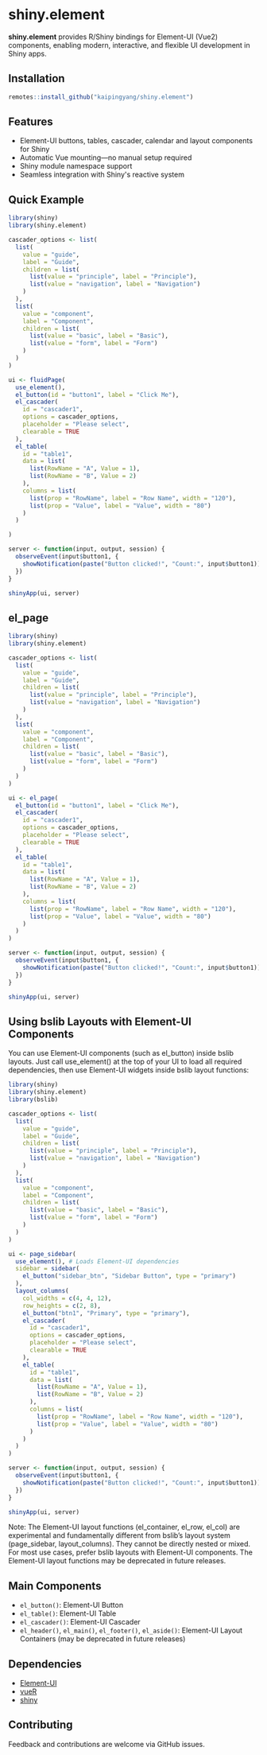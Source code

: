 # shiny.element

**shiny.element** provides R/Shiny bindings for Element-UI (Vue2) components, enabling modern, interactive, and flexible UI development in Shiny apps.

## Installation

```r
remotes::install_github("kaipingyang/shiny.element")
```

## Features

- Element-UI buttons, tables, cascader, calendar and layout components for Shiny
- Automatic Vue mounting—no manual setup required
- Shiny module namespace support
- Seamless integration with Shiny's reactive system

## Quick Example

```r
library(shiny)
library(shiny.element)

cascader_options <- list(
  list(
    value = "guide",
    label = "Guide",
    children = list(
      list(value = "principle", label = "Principle"),
      list(value = "navigation", label = "Navigation")
    )
  ),
  list(
    value = "component",
    label = "Component",
    children = list(
      list(value = "basic", label = "Basic"),
      list(value = "form", label = "Form")
    )
  )
)

ui <- fluidPage(
  use_element(),
  el_button(id = "button1", label = "Click Me"),
  el_cascader(
    id = "cascader1",
    options = cascader_options,
    placeholder = "Please select",
    clearable = TRUE
  ),
  el_table(
    id = "table1",
    data = list(
      list(RowName = "A", Value = 1),
      list(RowName = "B", Value = 2)
    ),
    columns = list(
      list(prop = "RowName", label = "Row Name", width = "120"),
      list(prop = "Value", label = "Value", width = "80")
    )
  )

)

server <- function(input, output, session) {
  observeEvent(input$button1, {
    showNotification(paste("Button clicked!", "Count:", input$button1))
  })
}

shinyApp(ui, server)
```

## el_page

```r
library(shiny)
library(shiny.element)

cascader_options <- list(
  list(
    value = "guide",
    label = "Guide",
    children = list(
      list(value = "principle", label = "Principle"),
      list(value = "navigation", label = "Navigation")
    )
  ),
  list(
    value = "component",
    label = "Component",
    children = list(
      list(value = "basic", label = "Basic"),
      list(value = "form", label = "Form")
    )
  )
)

ui <- el_page(
  el_button(id = "button1", label = "Click Me"),
  el_cascader(
    id = "cascader1",
    options = cascader_options,
    placeholder = "Please select",
    clearable = TRUE
  ),
  el_table(
    id = "table1",
    data = list(
      list(RowName = "A", Value = 1),
      list(RowName = "B", Value = 2)
    ),
    columns = list(
      list(prop = "RowName", label = "Row Name", width = "120"),
      list(prop = "Value", label = "Value", width = "80")
    )
  )
)

server <- function(input, output, session) {
  observeEvent(input$button1, {
    showNotification(paste("Button clicked!", "Count:", input$button1))
  })
}

shinyApp(ui, server)
```

## Using bslib Layouts with Element-UI Components

You can use Element-UI components (such as el_button) inside bslib layouts. Just call use_element() at the top of your UI to load all required dependencies, then use Element-UI widgets inside bslib layout functions:

```r
library(shiny)
library(shiny.element)
library(bslib)

cascader_options <- list(
  list(
    value = "guide",
    label = "Guide",
    children = list(
      list(value = "principle", label = "Principle"),
      list(value = "navigation", label = "Navigation")
    )
  ),
  list(
    value = "component",
    label = "Component",
    children = list(
      list(value = "basic", label = "Basic"),
      list(value = "form", label = "Form")
    )
  )
)

ui <- page_sidebar(
  use_element(), # Loads Element-UI dependencies
  sidebar = sidebar(
    el_button("sidebar_btn", "Sidebar Button", type = "primary")
  ),
  layout_columns(
    col_widths = c(4, 4, 12),
    row_heights = c(2, 8),
    el_button("btn1", "Primary", type = "primary"),
    el_cascader(
      id = "cascader1",
      options = cascader_options,
      placeholder = "Please select",
      clearable = TRUE
    ),
    el_table(
      id = "table1",
      data = list(
        list(RowName = "A", Value = 1),
        list(RowName = "B", Value = 2)
      ),
      columns = list(
        list(prop = "RowName", label = "Row Name", width = "120"),
        list(prop = "Value", label = "Value", width = "80")
      )
    )
  )
)

server <- function(input, output, session) {
  observeEvent(input$button1, {
    showNotification(paste("Button clicked!", "Count:", input$button1))
  })
}

shinyApp(ui, server)
```

Note:
The Element-UI layout functions (el_container, el_row, el_col) are experimental and fundamentally different from bslib’s layout system (page_sidebar, layout_columns). They cannot be directly nested or mixed. For most use cases, prefer bslib layouts with Element-UI components. The Element-UI layout functions may be deprecated in future releases.

## Main Components

- `el_button()`: Element-UI Button
- `el_table()`: Element-UI Table
- `el_cascader()`: Element-UI Cascader
- `el_header()`, `el_main()`, `el_footer()`, `el_aside()`: Element-UI Layout Containers (may be deprecated in future releases)

## Dependencies

- [Element-UI](https://element.eleme.io/)
- [vueR](https://github.com/renozao/vueR)
- [shiny](https://shiny.rstudio.com/)

## Contributing

Feedback and contributions are welcome via GitHub issues.
